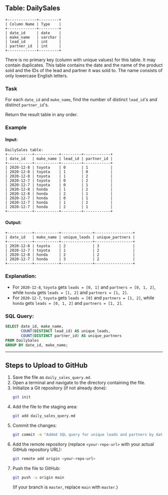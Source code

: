 ## Table: DailySales

```
+-------------+---------+
| Column Name | Type    |
+-------------+---------+
| date_id     | date    |
| make_name   | varchar |
| lead_id     | int     |
| partner_id  | int     |
+-------------+---------+
```
There is no primary key (column with unique values) for this table. It may contain duplicates.
This table contains the date and the name of the product sold and the IDs of the lead and partner it was sold to.
The name consists of only lowercase English letters.

### Task
For each `date_id` and `make_name`, find the number of distinct `lead_id`'s and distinct `partner_id`'s.

Return the result table in any order.

### Example

#### Input:

```
DailySales table:
+-----------+-----------+---------+------------+
| date_id   | make_name | lead_id | partner_id |
+-----------+-----------+---------+------------+
| 2020-12-8 | toyota    | 0       | 1          |
| 2020-12-8 | toyota    | 1       | 0          |
| 2020-12-8 | toyota    | 1       | 2          |
| 2020-12-7 | toyota    | 0       | 2          |
| 2020-12-7 | toyota    | 0       | 1          |
| 2020-12-8 | honda     | 1       | 2          |
| 2020-12-8 | honda     | 2       | 1          |
| 2020-12-7 | honda     | 0       | 1          |
| 2020-12-7 | honda     | 1       | 2          |
| 2020-12-7 | honda     | 2       | 1          |
+-----------+-----------+---------+------------+
```

#### Output:

```
+-----------+-----------+--------------+-----------------+
| date_id   | make_name | unique_leads | unique_partners |
+-----------+-----------+--------------+-----------------+
| 2020-12-8 | toyota    | 2            | 3               |
| 2020-12-7 | toyota    | 1            | 2               |
| 2020-12-8 | honda     | 2            | 2               |
| 2020-12-7 | honda     | 3            | 2               |
+-----------+-----------+--------------+-----------------+
```

### Explanation:
- For `2020-12-8`, `toyota` gets `leads = [0, 1]` and `partners = [0, 1, 2]`, while `honda` gets `leads = [1, 2]` and `partners = [1, 2]`.
- For `2020-12-7`, `toyota` gets `leads = [0]` and `partners = [1, 2]`, while `honda` gets `leads = [0, 1, 2]` and `partners = [1, 2]`.

### SQL Query:

```sql
SELECT date_id, make_name, 
       COUNT(DISTINCT lead_id) AS unique_leads, 
       COUNT(DISTINCT partner_id) AS unique_partners   
FROM DailySales 
GROUP BY date_id, make_name;
```

---

## Steps to Upload to GitHub

1. Save the file as `daily_sales_query.md`.
2. Open a terminal and navigate to the directory containing the file.
3. Initialize a Git repository (if not already done):
   ```sh
   git init
   ```
4. Add the file to the staging area:
   ```sh
   git add daily_sales_query.md
   ```
5. Commit the changes:
   ```sh
   git commit -m "Added SQL query for unique leads and partners by date and make"
   ```
6. Add the remote repository (replace `<your-repo-url>` with your actual GitHub repository URL):
   ```sh
   git remote add origin <your-repo-url>
   ```
7. Push the file to GitHub:
   ```sh
   git push -u origin main
   ```
   (If your branch is `master`, replace `main` with `master`.)
